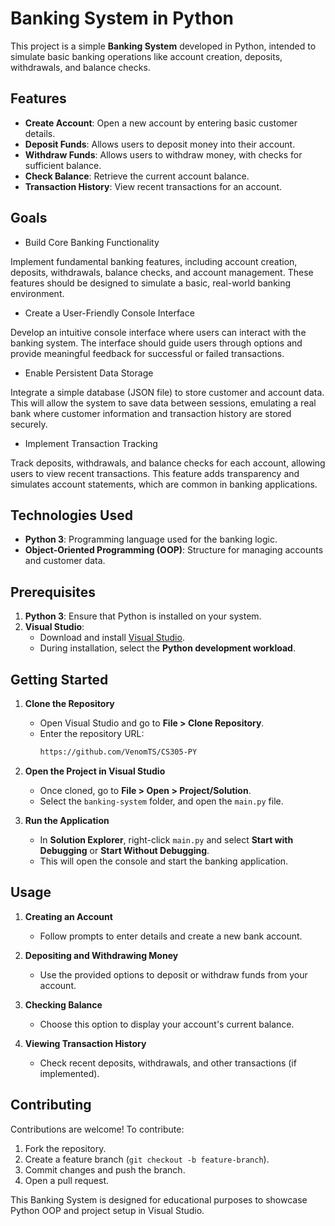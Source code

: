# Banking System in Python

This project is a simple **Banking System** developed in Python, intended to simulate basic banking operations like account creation, deposits, withdrawals, and balance checks. 

## Features

- **Create Account**: Open a new account by entering basic customer details.
- **Deposit Funds**: Allows users to deposit money into their account.
- **Withdraw Funds**: Allows users to withdraw money, with checks for sufficient balance.
- **Check Balance**: Retrieve the current account balance.
- **Transaction History**: View recent transactions for an account.

## Goals

- Build Core Banking Functionality

Implement fundamental banking features, including account creation, deposits, withdrawals, balance checks, and account management. These features should be designed to simulate a basic, real-world banking environment.

- Create a User-Friendly Console Interface

Develop an intuitive console interface where users can interact with the banking system. The interface should guide users through options and provide meaningful feedback for successful or failed transactions.

- Enable Persistent Data Storage

Integrate a simple database (JSON file) to store customer and account data. This will allow the system to save data between sessions, emulating a real bank where customer information and transaction history are stored securely.

- Implement Transaction Tracking

Track deposits, withdrawals, and balance checks for each account, allowing users to view recent transactions. This feature adds transparency and simulates account statements, which are common in banking applications.

## Technologies Used

- **Python 3**: Programming language used for the banking logic.
- **Object-Oriented Programming (OOP)**: Structure for managing accounts and customer data.

## Prerequisites

1. **Python 3**: Ensure that Python is installed on your system.
2. **Visual Studio**:
   - Download and install [Visual Studio](https://visualstudio.microsoft.com/).
   - During installation, select the **Python development workload**.

## Getting Started

1. **Clone the Repository**
   - Open Visual Studio and go to **File > Clone Repository**.
   - Enter the repository URL:
     ```bash
     https://github.com/VenomTS/CS305-PY
     ```

2. **Open the Project in Visual Studio**
   - Once cloned, go to **File > Open > Project/Solution**.
   - Select the `banking-system` folder, and open the `main.py` file.
     

4. **Run the Application**
   - In **Solution Explorer**, right-click `main.py` and select **Start with Debugging** or **Start Without Debugging**.
   - This will open the console and start the banking application.

## Usage

1. **Creating an Account**
   - Follow prompts to enter details and create a new bank account.

2. **Depositing and Withdrawing Money**
   - Use the provided options to deposit or withdraw funds from your account.

3. **Checking Balance**
   - Choose this option to display your account's current balance.

4. **Viewing Transaction History**
   - Check recent deposits, withdrawals, and other transactions (if implemented).

## Contributing

Contributions are welcome! To contribute:
1. Fork the repository.
2. Create a feature branch (`git checkout -b feature-branch`).
3. Commit changes and push the branch.
4. Open a pull request.

This Banking System is designed for educational purposes to showcase Python OOP and project setup in Visual Studio.

